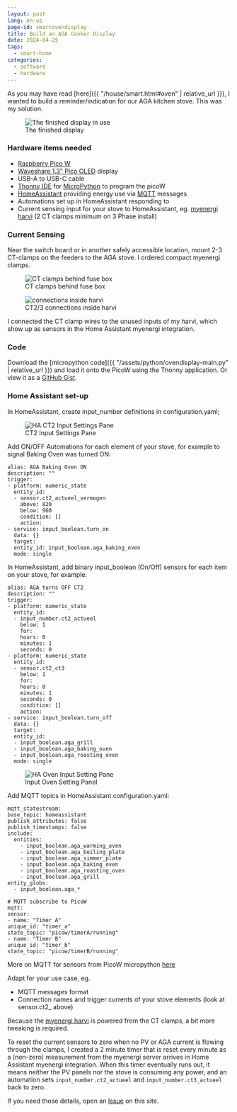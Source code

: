 ```yaml
---
layout: post
lang: en-us
page-id: smartovendisplay
title: Build an AGA Cooker Display
date: 2024-04-25
tags:
  - smart-home
categories:
  - software
  - hardware
---
```


As you may have read [here]({{ "/house/smart.html#oven" | relative_url }}), I wanted to build a reminder/indication for our AGA kitchen stove.
This was my solution.

<figure><img src='{{ "/assets/img/house/smart/aga/agadisplay_IMG9388.jpg" | relative_url }}' alt="The finished display in use" class='img-fluid'><figcaption class="kleiner">The finished display</figcaption></figure>

### Hardware items needed

- [Raspberry Pico W](https://www.raspberrypi.com/documentation/microcontrollers/raspberry-pi-pico.html)
- [Waveshare 1.3" Pico OLED](https://www.waveshare.com/wiki/Pico-OLED-1.3) display
- USB-A to USB-C cable
- [Thonny IDE](https://thonny.org) for [MicroPython](https://micropython.org) to program the picoW
- [HomeAssistant](https://www.home-assistant.io) providing energy use via [MQTT](https://mqtt.org) messages
- Automations set up in HomeAssistant responding to
- Current sensing input for your stove to HomeAssistant, eg. [myenergi harvi](https://www.myenergi.com/product/harvi/) (2 CT clamps minimum on 3 Phase install)

### Current Sensing

Near the switch board or in another safely accessible location, mount 2-3 CT-clamps on the feeders to the AGA stove. I ordered compact myenergi clamps.

<div class="row">
<div class="col-sm">
<figure><img src='{{ "/assets/img/house/smart/aga/CT_clamps-IMG_9186.jpg" | relative_url }}' alt="CT clamps behind fuse box" class='img-fluid'><figcaption class="kleiner">CT clamps behind fuse box</figcaption></figure>
</div>
<div class="col-sm">
<figure><img src='{{ "/assets/img/house/smart/aga/harvi_inside-IMG_9183.jpg" | relative_url }}' alt="connections inside harvi" class='img-fluid'><figcaption class="kleiner">CT2/3 connections inside harvi</figcaption></figure>
</div>
</div>

I connected the CT clamp wires to the unused inputs of my harvi, which show up as sensors in the Home Assistant myenergi integration.

### Code

Download the [micropython code]({{ "/assets/python/ovendisplay-main.py" | relative_url }}) and load it onto the PicoW using the Thonny application. Or view it as a [GitHub Gist](https://gist.github.com/silverailscolo/251de664985824c1d1ddeaad54f00b6d).

### Home Assistant set-up

In HomeAssistant, create input_number definitions in configuration.yaml;

<figure><img src='{{ "/assets/img/house/smart/aga/ha_ct2_inputnumber.png" | relative_url }}' alt="HA CT2 Input Settings Pane" class='img-fluid'><figcaption class="kleiner">CT2 Input Settings Pane</figcaption></figure>

Add ON/OFF Automations for each element of your stove, for example to signal Baking Oven was turned ON:

```
alias: AGA Baking Oven ON
description: ""
trigger:
- platform: numeric_state
  entity_id:
  - sensor.ct2_actueel_vermogen
    above: 820
    below: 960
    condition: []
    action:
- service: input_boolean.turn_on
  data: {}
  target:
  entity_id: input_boolean.aga_baking_oven
  mode: single
```

In HomeAssistant, add binary input_boolean (On/Off) sensors for each item on your stove, for example:

```
alias: AGA turns OFF CT2
description: ""
trigger:
- platform: numeric_state
  entity_id:
  - input_number.ct2_actueel
    below: 1
    for:
    hours: 0
    minutes: 1
    seconds: 0
- platform: numeric_state
  entity_id:
  - sensor.ct2_ct3
    below: 1
    for:
    hours: 0
    minutes: 1
    seconds: 0
    condition: []
    action:
- service: input_boolean.turn_off
  data: {}
  target:
  entity_id:
  - input_boolean.aga_grill
  - input_boolean.aga_baking_oven
  - input_boolean.aga_roasting_oven
  mode: single
```

<figure><img src='{{ "/assets/img/house/smart/aga/ha_bakingoven_input_setting.png" | relative_url }}' alt="HA Oven Input Setting Pane" class='img-fluid'><figcaption class="kleiner">Input Oven Setting Panel</figcaption></figure>

Add MQTT topics in HomeAssistant configuration.yaml:

```
mqtt_statestream:
base_topic: homeassistant
publish_attributes: false
publish_timestamps: false
include:
  entities:
    - input_boolean.aga_warming_oven
    - input_boolean.aga_boiling_plate
    - input_boolean.aga_simmer_plate
    - input_boolean.aga_baking_oven
    - input_boolean.aga_roasting_oven
    - input_boolean.aga_grill
entity_globs:
  - input_boolean.aga_*

# MQTT subscribe to PicoW
mqtt:
sensor:
- name: "Timer A"
unique_id: "timer_a"
state_topic: "picow/timerA/running"
- name: "Timer B"
unique_id: "timer_b"
state_topic: "picow/timerB/running"
```

More on MQTT for sensors from PicoW micropython [here](https://github.com/agners/micropython-ha-mqtt-device)

Adapt for your use case, eg.

- MQTT messages format
- Connection names and trigger currents of your stove elements (look at sensor.ct2\_ above)

Because the [myenergi harvi](https://www.myenergi.com/product/harvi/) is powered from the CT clamps, a bit more tweaking is required.

To reset the current sensors to zero when no PV or AGA current is flowing through the clamps, I created a 2 minute timer that is reset every minute as a (non-zero) measurement from the myenergi server arrives in Home Assistant myenergi integration. When this timer eventually runs out, it means neither the PV panels nor the stove is consuming any power, and an automation sets `input_number.ct2_actueel` and `input_number.ct3_actueel` back to zero.

If you need those details, open an [Issue](https://github.com/silverailscolo/ejb/issues) on this site.
